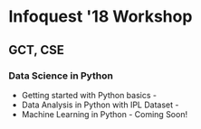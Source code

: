 # Infoquest '18 Workshop
##  GCT, CSE 
### Data Science in Python

* Getting started with Python basics - 
* Data Analysis in Python with IPL Dataset - 
* Machine Learning in Python - Coming Soon!
